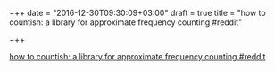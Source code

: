 +++
date = "2016-12-30T09:30:09+03:00"
draft = true
title = "how to countish: a library for approximate frequency counting  #reddit"

+++

<p><a href="https://t.co/MmqKiOgWBV">how to countish: a library for approximate frequency counting  #reddit</a></p>
